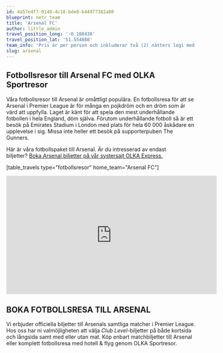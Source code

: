 ```yaml
---
id: 4a57e4f7-9148-4c18-bde8-b44977382a80
blueprint: netr_team
title: 'Arsenal FC'
author: little_admin
travel_position_long: '-0.108438'
travel_position_lat: '51.554888'
team_info: 'Pris är per person och inkluderar två (2) nätters logi med del i dubbelrum på 3*** hotell i London, frukost på hotellet samt matchbiljett på arenans kortsida. OBS! Priset som också inkluderar flyg är ett frånpris.'
slug: arsenal
---
```

<h2>Fotbollsresor till Arsenal FC med OLKA Sportresor</h2>
<p>Våra fotbollsresor till Arsenal är omåttligt populära. En fotbollsresa för att se Arsenal i Premier League är för många en pojkdröm och en dröm som är värd att uppfylla. Laget är känt för att spela den mest underhållande fotbollen i hela England, döm själva. Förutom underhållande fotboll så är ett besök på Emirates Stadium i London med plats för hela 60 000 åskådare en upplevelse i sig. Missa inte heller ett besök på supporterpuben The Gunners.</p>
<p>Här är våra fotbollspaket till Arsenal. Är du intresserad av endast biljetter? <a href="https://www.olkaexpress.se/fotbollsbiljetter/premier-league-england/london/arsenal">Boka Arsenal biljetter på vår systersajt OLKA Express.</a></p>
<p>[table_travels type="fotbollsresor" home_team="Arsenal FC"]</p>
<p><iframe src="https://www.youtube.com/embed/BO8JOurVicU" width="560" height="315" frameborder="0" allowfullscreen="allowfullscreen"></iframe></p>
<h2>BOKA FOTBOLLSRESA TILL ARSENAL</h2>
<p>Vi erbjuder officiella biljetter till Arsenals samtliga matcher i Premier League. Hos oss har ni valmöjligheten att välja <em>Club Level</em>-biljetter på både kortsida och långsida samt med eller utan mat. Köp enbart matchbiljetter till Arsenal eller komplett fotbollsresa med hotell &amp; flyg genom OLKA Sportresor.</p>
